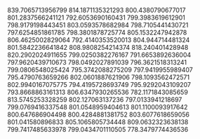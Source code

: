 839.7065713956799
814.1871135321293
800.4380790677017
801.2837566241121
792.6053690160431
799.3983619612901
798.9179198443451
803.0593578682984
798.7105441430721
797.6254851861785
798.3801878725774
805.1532247942878
806.4625002829064
792.4140353520013
804.944714481324
801.5842236641842
808.9808254214374
818.240401428948
820.2902024911655
799.0250382276167
791.6653892636004
797.9620439710673
798.0492027891039
796.3621518313241
799.0806548025424
795.3742088275209
797.9419955989407
795.4790763659266
802.0601887621906
798.1093562472571
802.9940167075775
794.4195728693749
795.9292043109207
793.8668863161313
806.6347930265536
782.1171843085659
813.5745253328259
802.127063137236
797.0133941218697
799.0769416337548
801.0548959404613
801.1100093917642
800.647686904498
800.4284881381752
803.6077618659056
801.041580896833
805.1065805734448
809.0632323638138
799.7417485633978
799.0434701110505
778.3479774436536